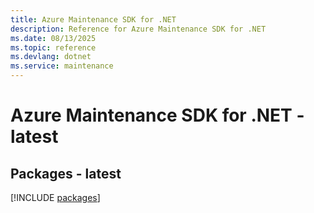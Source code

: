 ```yaml
---
title: Azure Maintenance SDK for .NET
description: Reference for Azure Maintenance SDK for .NET
ms.date: 08/13/2025
ms.topic: reference
ms.devlang: dotnet
ms.service: maintenance
---
```

# Azure Maintenance SDK for .NET - latest
## Packages - latest
[!INCLUDE [packages](maintenance-index.md)]